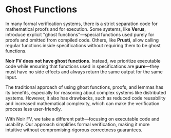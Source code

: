 # Ghost Functions
In many formal verification systems, there is a strict separation code for mathematical proofs and for execution.
Some systems, like **Verus**, introduce explicit "ghost functions"—special functions used purely for proofs and omitted from compiled code.
Others, like **Prusti**, allow calling regular functions inside specifications without requiring them to be ghost functions.

**Noir FV does not have ghost functions**. Instead, we prioritize executable code while ensuring that functions used in specifications are **pure**—they must have no side effects and always return the same output for the same input.

The traditional approach of using ghost functions, proofs, and lemmas has its benefits, especially for reasoning about complex systems like distributed systems.
However, it also has drawbacks, such as reduced code reusability and increased mathematical complexity, which can make the verification process less user-friendly.

With Noir FV, we take a different path—focusing on executable code and usability.
Our approach simplifies formal verification, making it more intuitive without compromising rigorous correctness guarantees.